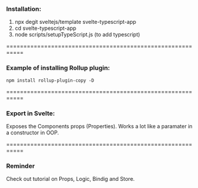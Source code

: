 ### Installation:

1. npx degit sveltejs/template svelte-typescript-app
2. cd svelte-typescript-app
3. node scripts/setupTypeScript.js (to add typescript)

===========================================================

### Example of installing Rollup plugin:

`npm install rollup-plugin-copy -D`

===========================================================

### Export in Svelte:

Exposes the Components props (Properties). Works a lot like
a paramater in a constructor in OOP.

===========================================================

### Reminder

Check out tutorial on Props, Logic, Bindig and Store.
